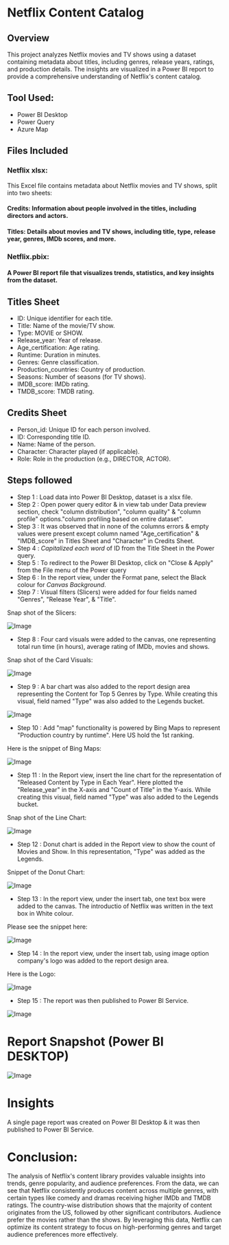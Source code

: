 # Netflix Content Catalog

## Overview

This project analyzes Netflix movies and TV shows using a dataset containing metadata about titles, including genres, release years, ratings, and production details. The insights are visualized in a Power BI report to provide a comprehensive understanding of Netflix's content catalog.

## Tool Used:
- Power BI Desktop
- Power Query
- Azure Map

## Files Included

### Netflix xlsx: 
This Excel file contains metadata about Netflix movies and TV shows, split into two sheets:

#### Credits: Information about people involved in the titles, including directors and actors.

#### Titles: Details about movies and TV shows, including title, type, release year, genres, IMDb scores, and more.

### Netflix.pbix: 
#### A Power BI report file that visualizes trends, statistics, and key insights from the dataset.

## Titles Sheet

- ID: Unique identifier for each title.
- Title: Name of the movie/TV show.
- Type: MOVIE or SHOW.
- Release_year: Year of release.
- Age_certification: Age rating.
- Runtime: Duration in minutes.
- Genres: Genre classification.
- Production_countries: Country of production.
- Seasons: Number of seasons (for TV shows).
- IMDB_score: IMDb rating.
- TMDB_score: TMDB rating.

## Credits Sheet

- Person_id: Unique ID for each person involved.
- ID: Corresponding title ID.
- Name: Name of the person.
- Character: Character played (if applicable).
- Role: Role in the production (e.g., DIRECTOR, ACTOR).

## Steps followed 

- Step 1 : Load data into Power BI Desktop, dataset is a xlsx file.
- Step 2 : Open power query editor & in view tab under Data preview section, check "column distribution", "column quality" & "column profile" options."column profiling based on entire dataset".
- Step 3 : It was observed that in none of the columns errors & empty values were present except column named "Age_certification" & "IMDB_score" in Titles Sheet and "Character" in Credits Sheet.
- Step 4 : _Capitalized each word_ of ID from the Title Sheet in the Power query.
- Step 5 : To redirect to the Power BI Desktop, click on "Close & Apply" from the File menu of the Power query 
- Step 6 : In the report view, under the Format pane, select the Black colour for _Canvas Background_.
- Step 7 : Visual filters (Slicers) were added for four fields named "Genres", "Release Year", & "Title".

Snap shot of the Slicers:

![Image](https://github.com/user-attachments/assets/ad90f202-1536-4269-a489-55434fb3fd54)

- Step 8 : Four card visuals were added to the canvas, one representing total run time (in hours), average rating of IMDb, movies and shows.

Snap shot of the Card Visuals:

![Image](https://github.com/user-attachments/assets/4758416e-7404-42b9-ab5b-6e9756ce31e0)


- Step 9 : A bar chart was also added to the report design area representing the Content for Top 5 Genres by Type. While creating this visual, field named "Type" was also added to the Legends bucket.

![Image](https://github.com/user-attachments/assets/d3f9d21d-5cb8-4b78-aa57-30a399863197)


- Step 10 : Add "map" functionality is powered by Bing Maps to represent "Production country by runtime". Here US hold the 1st ranking.

Here is the snippet of Bing Maps:

![Image](https://github.com/user-attachments/assets/e5e73a27-f5a7-4236-b91e-a9507d9b1f20)


- Step 11 : In the Report view, insert the line chart for the representation of "Released Content by Type in Each Year". Here plotted the "Release_year" in the X-axis and "Count of Title" in the Y-axis. While creating this visual, field named "Type" was also added to the Legends bucket.

Snap shot of the Line Chart:

![Image](https://github.com/user-attachments/assets/5634f37e-2e75-4e9d-bcff-9c7a4d2a6820)


- Step 12 : Donut chart is added in the Report view to show the count of Movies and Show. In this representation, "Type" was added as the Legends.

Snippet of the Donut Chart:

![Image](https://github.com/user-attachments/assets/e1fc21e3-6de3-46aa-a0af-1a9ccb828c42)


- Step 13 : In the report view, under the insert tab, one text box were added to the canvas. The introductio of Netflix was written in the text box in White colour.

Please see the snippet here:

![Image](https://github.com/user-attachments/assets/a9210173-a818-4301-a306-9bb8b2f8e749)


- Step 14 : In the report view, under the insert tab, using image option company's logo was added to the report design area. 

Here is the Logo:

![Image](https://github.com/user-attachments/assets/9c61735b-a01a-44e4-b535-e4f97f48856a)

 
 - Step 15 : The report was then published to Power BI Service.
 
 
![Image](https://github.com/user-attachments/assets/0a8a76fc-6e4a-41a4-b948-e900d8f23de9)

 
 # Report Snapshot (Power BI DESKTOP)

 
![Image](https://github.com/user-attachments/assets/d8caf682-f5ef-4e14-b640-4c8c0b31f2d0)

# Insights

A single page report was created on Power BI Desktop & it was then published to Power BI Service.


# Conclusion:
The analysis of Netflix's content library provides valuable insights into trends, genre popularity, and audience preferences. From the data, we can see that Netflix consistently produces content across multiple genres, with certain types like comedy and dramas receiving higher IMDb and TMDB ratings. The country-wise distribution shows that the majority of content originates from the US, followed by other significant contributors. Audience prefer the movies rather than the shows. By leveraging this data, Netflix can optimize its content strategy to focus on high-performing genres and target audience preferences more effectively.

